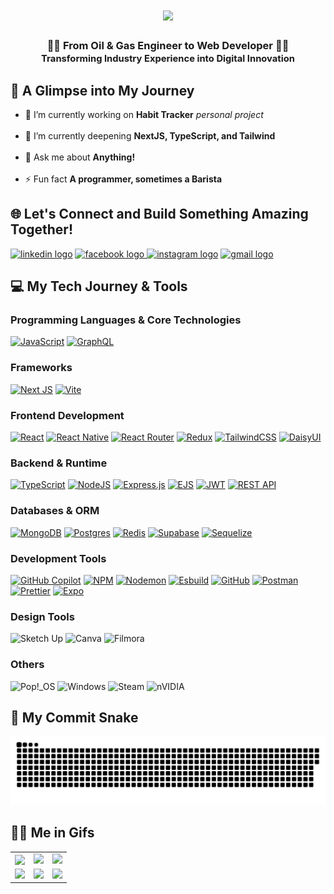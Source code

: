 <h1 align="center">
    <img src="https://readme-typing-svg.herokuapp.com/?font=Righteous&size=35&center=true&vCenter=true&width=500&height=70&duration=4500&lines=Hi+There!+👋;+I'm+Ahmad+Zaki+Nashirullah!;Welcome+to+my+GitHub!;" />
</h1>
<h3 align="center">
  👨‍🔧 From Oil & Gas Engineer to Web Developer 👨‍💻<br>
  <span style="font-size: 0.9em">Transforming Industry Experience into Digital Innovation</span>
</h3>

## 💫 A Glimpse into My Journey

- 🔭 I’m currently working on **Habit Tracker** _personal project_ <br><br>
- 🌱 I’m currently deepening **NextJS, TypeScript, and Tailwind**<br><br>
- 💬 Ask me about **Anything!**<br><br>
- ⚡ Fun fact **A programmer, sometimes a Barista**

## 🌐 Let's Connect and Build Something Amazing Together!

<p align="left">
<a href="https://linkedin.com/in/ahmad-zaki-nashirullah" target="blank"><img src="https://img.shields.io/static/v1?message=LinkedIn&logo=linkedin&label=&color=0A66C2&logoColor=white&labelColor=&style=for-the-badge" height="35" alt="linkedin logo"  /></a>
<a href="https://fb.com/m0v1c" target="blank"><img src="https://img.shields.io/static/v1?message=Facebook&logo=facebook&label=&color=1877F2&logoColor=white&labelColor=&style=for-the-badge" height="35" alt="facebook logo"  />
<a href="https://instagram.com/aznshrllh" target="blank"><img src="https://img.shields.io/static/v1?message=Instagram&logo=instagram&label=&color=E4405F&logoColor=white&labelColor=&style=for-the-badge" height="35" alt="instagram logo"  /></a>
<a href="mailto:ahmadzakinashirullah@gmail.com" target="blank"><img src="https://img.shields.io/static/v1?message=Gmail&logo=gmail&label=&color=D14836&logoColor=white&labelColor=&style=for-the-badge" height="35" alt="gmail logo"  /></a>
</p>

## 💻 My Tech Journey & Tools

### Programming Languages & Core Technologies

[![JavaScript](https://img.shields.io/badge/javascript-%23323330.svg?style=for-the-badge&logo=javascript&logoColor=%23F7DF1E)](https://www.javascript.com/)
[![GraphQL](https://img.shields.io/badge/-GraphQL-E10098?style=for-the-badge&logo=graphql&logoColor=white)](https://graphql.org/)

### Frameworks

[![Next JS](https://img.shields.io/badge/Next-black?style=for-the-badge&logo=next.js&logoColor=white)](https://nextjs.org/)
[![Vite](https://img.shields.io/badge/vite-%23646CFF.svg?style=for-the-badge&logo=vite&logoColor=white)](https://vite.dev/)

### Frontend Development

[![React](https://img.shields.io/badge/react-%2320232a.svg?style=for-the-badge&logo=react&logoColor=%2361DAFB)](https://react.dev/)
[![React Native](https://img.shields.io/badge/react_native-%2320232a.svg?style=for-the-badge&logo=react&logoColor=%2361DAFB)](https://reactnative.dev/)
[![React Router](https://img.shields.io/badge/React_Router-CA4245?style=for-the-badge&logo=react-router&logoColor=white)](https://reactrouter.com/)
[![Redux](https://img.shields.io/badge/redux-%23593d88.svg?style=for-the-badge&logo=redux&logoColor=white)](https://redux.js.org/)
[![TailwindCSS](https://img.shields.io/badge/tailwindcss-%2338B2AC.svg?style=for-the-badge&logo=tailwind-css&logoColor=white)](https://tailwindcss.com/)
[![DaisyUI](https://img.shields.io/badge/daisyui-5A0EF8?style=for-the-badge&logo=daisyui&logoColor=white)](https://daisyui.com/)

### Backend & Runtime

[![TypeScript](https://img.shields.io/badge/typescript-%23007ACC.svg?style=for-the-badge&logo=typescript&logoColor=white)](https://www.typescriptlang.org/)
[![NodeJS](https://img.shields.io/badge/node.js-6DA55F?style=for-the-badge&logo=node.js&logoColor=white)](https://nodejs.org/en)
[![Express.js](https://img.shields.io/badge/express.js-%23404d59.svg?style=for-the-badge&logo=express&logoColor=%2361DAFB)](https://expressjs.com/)
[![EJS](https://img.shields.io/badge/ejs-%23B4CA65.svg?style=for-the-badge&logo=ejs&logoColor=black)](https://ejs.co/)
[![JWT](https://img.shields.io/badge/JWT-black?style=for-the-badge&logo=JSON%20web%20tokens)](https://jwt.io/)
[![REST API](https://img.shields.io/badge/REST%20API-FF6C37?style=for-the-badge&logo=postman&logoColor=white)](https://restfulapi.net/)

### Databases & ORM

[![MongoDB](https://img.shields.io/badge/MongoDB-%234ea94b.svg?style=for-the-badge&logo=mongodb&logoColor=white)](https://www.mongodb.com/)
[![Postgres](https://img.shields.io/badge/postgres-%23316192.svg?style=for-the-badge&logo=postgresql&logoColor=white)](https://www.postgresql.org/)
[![Redis](https://img.shields.io/badge/redis-%23DD0031.svg?style=for-the-badge&logo=redis&logoColor=white)](https://redis.io/)
[![Supabase](https://img.shields.io/badge/Supabase-3ECF8E?style=for-the-badge&logo=supabase&logoColor=white)](https://supabase.com/)
[![Sequelize](https://img.shields.io/badge/Sequelize-52B0E7?style=for-the-badge&logo=Sequelize&logoColor=white)](https://sequelize.org/)

### Development Tools

[![GitHub Copilot](https://img.shields.io/badge/GitHub%20Copilot-000000?style=for-the-badge&logo=github&logoColor=white)](https://github.com/features/copilot)
[![NPM](https://img.shields.io/badge/NPM-%23CB3837.svg?style=for-the-badge&logo=npm&logoColor=white)](https://www.npmjs.com/)
[![Nodemon](https://img.shields.io/badge/NODEMON-%23323330.svg?style=for-the-badge&logo=nodemon&logoColor=%BBDEAD)](https://nodemon.io/)
[![Esbuild](https://img.shields.io/badge/esbuild-%23FFCF00.svg?style=for-the-badge&logo=esbuild&logoColor=black)](https://esbuild.github.io/)
[![GitHub](https://img.shields.io/badge/github-%23121011.svg?style=for-the-badge&logo=github&logoColor=white)](https://github.com/)
[![Postman](https://img.shields.io/badge/Postman-FF6C37?style=for-the-badge&logo=postman&logoColor=white)](https://www.postman.com/)
[![Prettier](https://img.shields.io/badge/prettier-%23F7B93E.svg?style=for-the-badge&logo=prettier&logoColor=black)](https://prettier.io/)
[![Expo](https://img.shields.io/badge/expo-1C1E24?style=for-the-badge&logo=expo&logoColor=#D04A37)](https://expo.dev/)

### Design Tools

![Sketch Up](https://img.shields.io/badge/SketchUp-005F9E?style=for-the-badge&logo=sketchup&logoColor=white)
![Canva](https://img.shields.io/badge/Canva-%2300C4CC.svg?style=for-the-badge&logo=Canva&logoColor=white)
![Filmora](https://img.shields.io/badge/Wondershare%20Filmora-0099FF?style=for-the-badge&logo=wondershare&logoColor=white)

### Others

![Pop!_OS](https://img.shields.io/badge/Pop!_OS-48B9C7?style=for-the-badge&logo=Pop!_OS&logoColor=white)
![Windows](https://img.shields.io/badge/Windows-0078D6?style=for-the-badge&logo=windows11&logoColor=white)
![Steam](https://img.shields.io/badge/steam-%23000000.svg?style=for-the-badge&logo=steam&logoColor=white)
![nVIDIA](https://img.shields.io/badge/nVIDIA-%2376B900.svg?style=for-the-badge&logo=nVIDIA&logoColor=white)

## 🐍 My Commit Snake

<picture>
  <source media="(prefers-color-scheme: dark)" srcset="https://raw.githubusercontent.com/aznshrllh/aznshrllh/output/github-snake-dark.svg" />
  <source media="(prefers-color-scheme: light)" srcset="https://raw.githubusercontent.com/aznshrllh/aznshrllh/output/github-snake.svg" />
  <img alt="github-snake" src="https://raw.githubusercontent.com/aznshrllh/aznshrllh/output/github-snake.svg" />
</picture>

## 👨‍💻 Me in Gifs

<table align="center" style="border-collapse: collapse;" cellspacing="0" cellpadding="10">
  <tr>
    <td style="border: none;"><img width="140" align="center" src="https://media2.giphy.com/media/v1.Y2lkPTc5MGI3NjExZ3MyZDNmZ3d0dXJmMXJyeThjZDZ4cnVidGd0dGtjcHJnZXNydmJjNyZlcD12MV9pbnRlcm5hbF9naWZfYnlfaWQmY3Q9cw/Vtty3pr6C0sWKUdlQn/giphy.gif"/></td>
    <td style="border: none;"><img width="200" src="https://media0.giphy.com/media/v1.Y2lkPTc5MGI3NjExOTh2MGsxcW5xM2dlbDZqbHk4cmlpaWZ6YWx3NDc2b3B3cHI3ZWM0NiZlcD12MV9pbnRlcm5hbF9naWZfYnlfaWQmY3Q9dHM/jVqYgn09W8FHEf0BBS/giphy.gif"/></td>
    <td style="border: none;"><img width="200" src="https://media1.giphy.com/media/v1.Y2lkPTc5MGI3NjExM3k5djFsY3dpOW1ndTZrZjBwcmZqZ3EyZGF4dGtpdnpycjVwb2ZuMSZlcD12MV9pbnRlcm5hbF9naWZfYnlfaWQmY3Q9cw/wqdXMKJXnR3dfnDqMK/giphy.gif"/></td>
  </tr>
  <tr>
    <td style="border: none;"><img width="200" src="https://media2.giphy.com/media/v1.Y2lkPTc5MGI3NjExMHF1dnB0cmRqd25ocGIwMjU5czFtZTh1cWh3Mmlxb2U4cW5uczlvZyZlcD12MV9pbnRlcm5hbF9naWZfYnlfaWQmY3Q9cw/yIbnrwdao4kUOMwUqM/giphy.gif"/></td>
    <td style="border: none;"><img width="200" src="https://media0.giphy.com/media/v1.Y2lkPTc5MGI3NjExd3NlNWcyNDBpbTBmYnpsNjRkaGpuN3doczV4N3lwenpwcGMyenQ3ZCZlcD12MV9pbnRlcm5hbF9naWZfYnlfaWQmY3Q9cw/Zansp4fFiG4HcBiJeB/giphy.gif"/></td>
    <td style="border: none;"><img width="200" src="https://media2.giphy.com/media/v1.Y2lkPTc5MGI3NjExbXg5eXBjaWlqeWUxd2FoNmJoZjRlMjFvMnI4Y2hscngzcXNkbjhndSZlcD12MV9pbnRlcm5hbF9naWZfYnlfaWQmY3Q9cw/z0hUv6bpBWUUOtShDf/giphy.gif"/></td>
  </tr>
</table>
